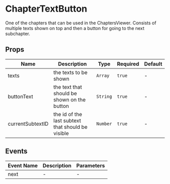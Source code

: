 # ChapterTextButton

One of the chapters that can be used in the ChaptersViewer. Consists of multiple texts shown on top and then a button for going to the next subchapter.

## Props

<!-- @vuese:ChapterTextButton:props:start -->
|Name|Description|Type|Required|Default|
|---|---|---|---|---|
|texts|the texts to be shown|`Array`|`true`|-|
|buttonText|the text that should be shown on the button|`String`|`true`|-|
|currentSubtextID|the id of the last subtext that should be visible|`Number`|`true`|-|

<!-- @vuese:ChapterTextButton:props:end -->


## Events

<!-- @vuese:ChapterTextButton:events:start -->
|Event Name|Description|Parameters|
|---|---|---|
|next|-|-|

<!-- @vuese:ChapterTextButton:events:end -->


